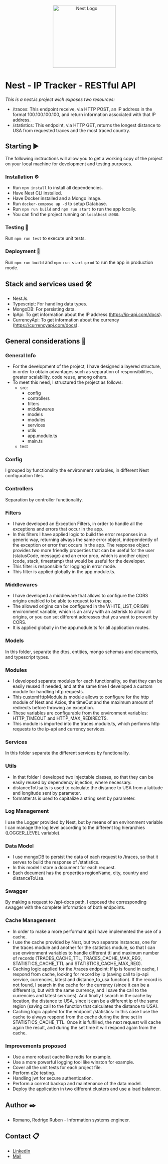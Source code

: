 <p align="center">
  <a href="http://nestjs.com/" target="blank"><img src="https://nestjs.com/img/logo-small.svg" width="200" alt="Nest Logo" /></a>
</p>

# Nest - IP Tracker - RESTful API

_This is a nestJs project wich exposes two resources:_

- /traces: This endpoint receive, via HTTP POST, an IP address in the format 100.100.100.100, and return information associated with that IP address.
- /statistics: This endpoint, via HTTP GET, returns the longest distance to USA from requested traces and the most traced country.

## Starting ▶️

The following instructions will allow you to get a working copy of the project on your local machine for development and testing purposes.

### Installation ⚙️

- Run `npm install` to install all dependencies.
- Have Nest CLI installed.
- Have Docker installed and a Mongo image.
- Run `docker-compose up -d` to setup Database.
- Run `npm run build` and `npm run start` to run the app locally.
- You can find the project running on `localhost:8080`.

### Testing 🧪

Run `npm run test` to execute unit tests.

### Deployment 🚀

Run `npm run build` and `npm run start:prod` to run the app in production mode.

## Stack and services used 🛠️

- NestJs.
- Typescript: For handling data types.
- MongoDB: For persisting data.
- IpApi: To get information about the IP address (https://ip-api.com/docs).
- CurrencyApi: To get information about the currency (https://currencyapi.com/docs).

## General considerations 📖

### General Info

- For the development of the project, I have designed a layered structure, in order to obtain advantages such as separation of responsibilities, greater scalability, code reuse, among others.
- To meet this need, I structured the project as follows:
  - src:
    - config
    - controllers
    - filters
    - middlewares
    - models
    - modules
    - services
    - utils
    - app.module.ts
    - main.ts
  - test

### Config

I grouped by functionality the environment variables, in different Nest configuration files.

### Controllers

Separation by controller functionality.

### Filters

- I have developed an Exception Filters, in order to handle all the exceptions and errors that occur in the app.
- In this filters I have applied logic to build the error responses in a generic way, returning always the same error object, independently of the exception or error that occurs in the app. The response object provides two more friendly properties that can be useful for the user (statusCode, message) and an error prop, which is another object (code, stack, timestamp) that would be useful for the developer.
- This filter is responsible for logging in error mode.
- This filter is applied globally in the app.module.ts.

### Middlewares

- I have developed a middleware that allows to configure the CORS origins enabled to be able to request to the app.
- The allowed origins can be configured in the WHITE_LIST_ORIGIN environment variable, which is an array with an asterisk to allow all origins, or you can set different addresses that you want to prevent by CORS.
- It is applied globally in the app.module.ts for all application routes.

### Models

In this folder, separate the dtos, entities, mongo schemas and documents, and typescript types.

### Modules

- I developed separate modules for each functionality, so that they can be easily reused if needed, and at the same time I developed a custom module for handling http requests.
- This customHttpModule.ts module allows to configure for the http module of Nest and Axios, the timeOut and the maximum amount of redirects before throwing an exception.
- These variables are configurable from the environment variables: HTTP_TIMEOUT and HTTP_MAX_REDIRECTS.
- This module is imported into the traces.module.ts, which performs http requests to the ip-api and currency services.

### Services

In this folder separate the different services by functionality.

### Utils

- In that folder I developed two injectable classes, so that they can be easily reused by dependency injection, where necessary.
- distanceToUsa.ts is used to calculate the distance to USA from a latitude and longitude sent by parameter.
- formatter.ts is used to capitalize a string sent by parameter.

### Log Management

I use the Logger provided by Nest, but by means of an environment variable I can manage the log level according to the different log hierarchies (LOGGER_LEVEL variable).

### Data Model

- I use mongoDB to persist the data of each request to /traces, so that it serves to build the response of /statistics.
- In this model I store a document for each request.
- Each document has the properties regionName, city, country and distanceToUsa.

### Swagger

By making a request to /api-docs path, I exposed the corresponding swagger with the complete information of both endpoints.

### Cache Management

- In order to make a more performant api I have implemented the use of a cache.
- I use the cache provided by Nest, but two separate instances, one for the traces module and another for the statistics module, so that I can use environment variables to handle different ttl and maximum number of records (TRACES_CACHE_TTL, TRACES_CACHE_MAX_REG, STATISTICS_CACHE_TTL and STATISTICS_CACHE_MAX_REG).
- Caching logic applied for the /traces endpoint: If ip is found in cache, I respond from cache, looking for record by ip (saving call to ip-api service, currencies, latest and distance_to_usa function). If the record is not found, I search in the cache for the currency (since it can be a different ip, but with the same currency, and I save the call to the currencies and latest services). And finally I search in the cache by location, the distance to USA, since it can be a different ip of the same region (saving call to the function that calculates the distance to USA).
- Caching logic applied for the endpoint /statistics: In this case I use the cache to always respond from the cache during the time set in STATISTICS_CACHE_TTL. Once it is fulfilled, the next request will cache again the result, and during the set time it will respond again from the cache.

### Improvements proposed

- Use a more robust cache like redis for example.
- Use a more powerful logging tool like winston for example.
- Cover all the unit tests for each project file.
- Perform e2e testing.
- Handling jwt for secure authentication.
- Perform a correct backup and maintenance of the data model.
- Deploy the application in two different clusters and use a load balancer.

## Author ✒️

- Romano, Rodrigo Ruben - Information systems engineer.

## Contact 📋

- [LinkedIn](https://www.linkedin.com/in/rodrigo-ruben-romano/)
- [Mail](mailto:romano.rodrigo19@gmail.com)
